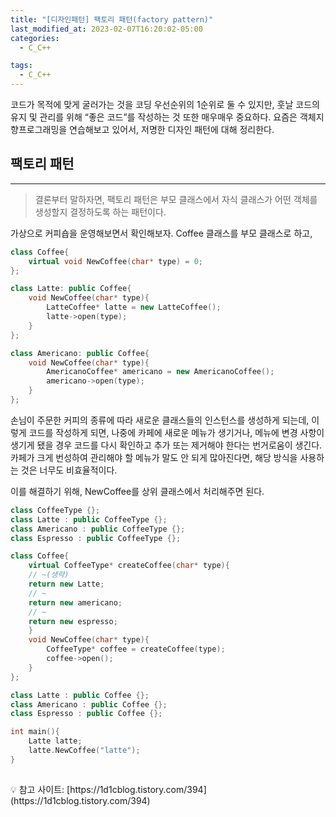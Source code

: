 ```yaml
---
title: "[디자인패턴] 팩토리 패턴(factory pattern)"
last_modified_at: 2023-02-07T16:20:02-05:00
categories:
  - C_C++

tags:
  - C_C++
---
```



코드가 목적에 맞게 굴러가는 것을 코딩 우선순위의 1순위로 둘 수 있지만, 훗날 코드의 유지 및 관리를 위해 “좋은 코드”를 작성하는 것 또한 매우매우 중요하다. 요즘은 객체지향프로그래밍을 연습해보고 있어서, 저명한 디자인 패턴에 대해 정리한다. 

## 팩토리 패턴

---

> 결론부터 말하자면, 팩토리 패턴은 부모 클래스에서 자식 클래스가 어떤 객체를 생성할지 결정하도록 하는 패턴이다.
> 

가상으로 커피숍을 운영해보면서 확인해보자. Coffee 클래스를 부모 클래스로 하고, 

```cpp
class Coffee{
	virtual void NewCoffee(char* type) = 0;
};

class Latte: public Coffee{
	void NewCoffee(char* type){
		LatteCoffee* latte = new LatteCoffee();
		latte->open(type);
	}
};

class Americano: public Coffee{
	void NewCoffee(char* type){
		AmericanoCoffee* americano = new AmericanoCoffee();
		americano->open(type);
	}
};
```

손님이 주문한 커피의 종류에 따라 새로운 클래스들의 인스턴스를 생성하게 되는데, 이렇게 코드를 작성하게 되면, 나중에 카페에 새로운 메뉴가 생기거나, 메뉴에 변경 사항이 생기게 됐을 경우 코드를 다시 확인하고 추가 또는 제거해야 한다는 번거로움이 생긴다. 카페가 크게 번성하여 관리해야 할 메뉴가 말도 안 되게 많아진다면, 해당 방식을 사용하는 것은 너무도 비효율적이다.

이를 해결하기 위해, NewCoffee를 상위 클래스에서 처리해주면 된다. 

```cpp
class CoffeeType {};
class Latte : public CoffeeType {};
class Americano : public CoffeeType {};
class Espresso : public CoffeeType {};

class Coffee{
	virtual CoffeeType* createCoffee(char* type){
	// ~(생략) 
	return new Latte;
	// ~
	return new americano;
	// ~ 
	return new espresso;
	}
	void NewCoffee(char* type){
		CoffeeType* coffee = createCoffee(type);
		coffee->open();
	}
};

class Latte : public Coffee {};
class Americano : public Coffee {};
class Espresso : public Coffee {};

int main(){
	Latte latte;
	latte.NewCoffee("latte");
}
	
```

<aside>
💡 참고 사이트: [https://1d1cblog.tistory.com/394](https://1d1cblog.tistory.com/394)

</aside>